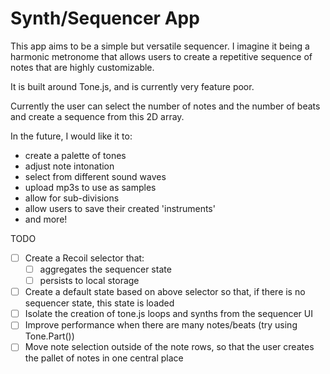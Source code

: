 Synth/Sequencer App
=========

This app aims to be a simple but versatile sequencer. 
I imagine it being a harmonic metronome that allows
users to create a repetitive sequence of notes that 
are highly customizable.

It is built around Tone.js, 
and is currently very feature poor.

Currently the user can select the number of notes and the number of beats 
and create a sequence from this 2D array.

In the future, I would like it to:
- create a palette of tones
- adjust note intonation
- select from different sound waves
- upload mp3s to use as samples
- allow for sub-divisions
- allow users to save their created 'instruments'
- and more!


TODO
- [ ] Create a Recoil selector that:
  - [ ] aggregates the sequencer state
  - [ ] persists to local storage
- [ ] Create a default state based on above selector so that, if there is no sequencer state, this state is loaded
- [ ] Isolate the creation of tone.js loops and synths from the sequencer UI
- [ ] Improve performance when there are many notes/beats (try using Tone.Part())
- [ ] Move note selection outside of the note rows, so that the user creates the pallet of notes in one central place
